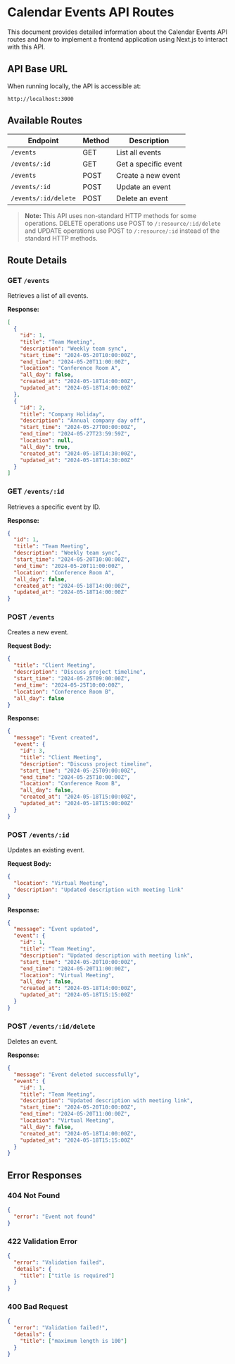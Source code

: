 # Calendar Events API Routes

This document provides detailed information about the Calendar Events API routes and how to implement a frontend application using Next.js to interact with this API.

## API Base URL

When running locally, the API is accessible at:
```
http://localhost:3000
```

## Available Routes

| Endpoint | Method | Description |
|----------|--------|-------------|
| `/events` | GET | List all events |
| `/events/:id` | GET | Get a specific event |
| `/events` | POST | Create a new event |
| `/events/:id` | POST | Update an event |
| `/events/:id/delete` | POST | Delete an event |

> **Note:** This API uses non-standard HTTP methods for some operations. DELETE operations use POST to `/:resource/:id/delete` and UPDATE operations use POST to `/:resource/:id` instead of the standard HTTP methods.

## Route Details

### GET `/events`

Retrieves a list of all events.

**Response:**
```json
[
  {
    "id": 1,
    "title": "Team Meeting",
    "description": "Weekly team sync",
    "start_time": "2024-05-20T10:00:00Z",
    "end_time": "2024-05-20T11:00:00Z",
    "location": "Conference Room A",
    "all_day": false,
    "created_at": "2024-05-18T14:00:00Z",
    "updated_at": "2024-05-18T14:00:00Z"
  },
  {
    "id": 2,
    "title": "Company Holiday",
    "description": "Annual company day off",
    "start_time": "2024-05-27T00:00:00Z",
    "end_time": "2024-05-27T23:59:59Z",
    "location": null,
    "all_day": true,
    "created_at": "2024-05-18T14:30:00Z",
    "updated_at": "2024-05-18T14:30:00Z"
  }
]
```

### GET `/events/:id`

Retrieves a specific event by ID.

**Response:**
```json
{
  "id": 1,
  "title": "Team Meeting",
  "description": "Weekly team sync",
  "start_time": "2024-05-20T10:00:00Z",
  "end_time": "2024-05-20T11:00:00Z",
  "location": "Conference Room A",
  "all_day": false,
  "created_at": "2024-05-18T14:00:00Z",
  "updated_at": "2024-05-18T14:00:00Z"
}
```

### POST `/events`

Creates a new event.

**Request Body:**
```json
{
  "title": "Client Meeting",
  "description": "Discuss project timeline",
  "start_time": "2024-05-25T09:00:00Z",
  "end_time": "2024-05-25T10:00:00Z",
  "location": "Conference Room B",
  "all_day": false
}
```

**Response:**
```json
{
  "message": "Event created",
  "event": {
    "id": 3,
    "title": "Client Meeting",
    "description": "Discuss project timeline",
    "start_time": "2024-05-25T09:00:00Z",
    "end_time": "2024-05-25T10:00:00Z",
    "location": "Conference Room B",
    "all_day": false,
    "created_at": "2024-05-18T15:00:00Z",
    "updated_at": "2024-05-18T15:00:00Z"
  }
}
```

### POST `/events/:id`

Updates an existing event.

**Request Body:**
```json
{
  "location": "Virtual Meeting",
  "description": "Updated description with meeting link"
}
```

**Response:**
```json
{
  "message": "Event updated",
  "event": {
    "id": 1,
    "title": "Team Meeting",
    "description": "Updated description with meeting link",
    "start_time": "2024-05-20T10:00:00Z",
    "end_time": "2024-05-20T11:00:00Z",
    "location": "Virtual Meeting",
    "all_day": false,
    "created_at": "2024-05-18T14:00:00Z",
    "updated_at": "2024-05-18T15:15:00Z"
  }
}
```

### POST `/events/:id/delete`

Deletes an event.

**Response:**
```json
{
  "message": "Event deleted successfully",
  "event": {
    "id": 1,
    "title": "Team Meeting",
    "description": "Updated description with meeting link",
    "start_time": "2024-05-20T10:00:00Z",
    "end_time": "2024-05-20T11:00:00Z",
    "location": "Virtual Meeting",
    "all_day": false,
    "created_at": "2024-05-18T14:00:00Z",
    "updated_at": "2024-05-18T15:15:00Z"
  }
}
```

## Error Responses

### 404 Not Found
```json
{
  "error": "Event not found"
}
```

### 422 Validation Error
```json
{
  "error": "Validation failed",
  "details": {
    "title": ["title is required"]
  }
}
```

### 400 Bad Request
```json
{
  "error": "Validation failed!",
  "details": {
    "title": ["maximum length is 100"]
  }
}
```

